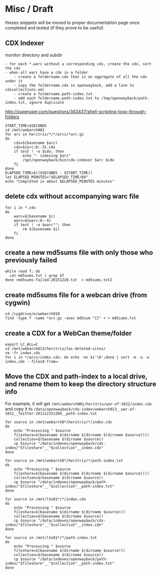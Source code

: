 # Misc / Draft

theses snippets will be moved to proper documentation page once completed and tested (if they prove to be useful)

## CDX Indexer

monitor directory and subdir

    - for each *.warc without a corresponding cdx, create the cdx, sort the cdx
    - when all warc have a cdx in a folder
        - create a foldername.cdx that is an aggregate of all the cdx under it
        - copy the foldername.cdx in openwayback, add a line to cdxcollections.xml
        - create a foldername.path-index.txt
        - add each foldername.path-index.txt to /tmp/openwayback/path-index.txt, ignore duplicate

http://superuser.com/questions/363437/shell-scripting-loop-through-folders

    START_TIME=$SECONDS
    cd /mnt/webarch001
    for arc in heritrix/*/*/arcs/*arc.gz
    do
        cdx=$(basename $arc)
        cdx=${arc:0:-3}.cdx
        if test ! -e $cdx; then 
            echo "- indexing $arc"
            /opt/openwayback/bin/cdx-indexer $arc $cdx
        fi
    done
    ELAPSED_TIME=$(($SECONDS - $START_TIME))
    let ELAPSED_MINUTES="$ELAPSED_TIME/60"
    echo "Completed in about $ELAPSED_MINUTES minutes"

## delete cdx without accompanying warc file

	for i in *.cdx
	do
	    warc=$(basename $i)
	    warc=${warc:0:-4} 
	    if test ! -e $warc""; then 
	        rm $(basename $i)
	    fi
	done

## create a new md5sums file with only those who previously failed

	while read f; do
	  cat md5sums.txt | grep $f
	done <md5sums-failed-20151220.txt  > md5sums.txt2

## create md5sums file for a webcan drive (from cygwin)

    cd /cygdrive/e/webarch010
    find -type f -name *arc.gz -exec md5sum "{}" + > md5sums.txt

## create a CDX for a WebCan theme/folder

    export LC_ALL=C
    cd /mnt/webarch013/heritrix/lac-deleted-sites/
    rm -fr index.cdx
    for i in */arcs/index.cdx; do echo -en $i'\0';done | sort -m -u -o index.cdx --files0-from=-

## Move the CDX and path-index to a local drive, and rename them to keep the directory structure info

For example, it will get
`/mnt/webarch001/heritrix/war-of-1812/index.cdx` 
and copy it to 
`/data/openwayback/cdx-index/webarch013__war-of-1812__Twitter-201112151204__path-index.txt`

    for source in /mnt/webarch0*/heritrix/*/index.cdx
    do
        echo "Processing " $source
        fileshare=$(basename $(dirname $(dirname $(dirname $source))))
        collection=$(basename $(dirname $source))        
        cp $source "/data/indexes/openwayback/cdx-index/"$fileshare"__"$collection"__index.cdx"
    done

    for source in /mnt/webarch0*/heritrix/*/path-index.txt
    do
        echo "Processing " $source
        fileshare=$(basename $(dirname $(dirname $(dirname $source))))
        collection=$(basename $(dirname $source))        
        cp $source "/data/indexes/openwayback/path-index/"$fileshare"__"$collection"__path-index.txt"
    done

    for source in /mnt/lto01*/*/index.cdx
    do
        echo "Processing " $source
        fileshare=$(basename $(dirname $(dirname $source)))
        collection=$(basename $(dirname $source))        
        cp $source "/data/indexes/openwayback/cdx-index/"$fileshare"__"$collection"__index.cdx"
    done

    for source in /mnt/lto01*/*/path-index.txt
    do
        echo "Processing " $source
        fileshare=$(basename $(dirname $(dirname $source)))
        collection=$(basename $(dirname $source))        
        cp $source "/data/indexes/openwayback/path-index/"$fileshare"__"$collection"__path-index.txt"
    done